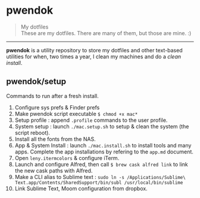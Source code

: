 # pwendok

> My dotfiles  
> These are my dotfiles. There are many of them, but those are mine. :)

* * *

**pwendok** is a utility repository to store my dotfiles and other text-based utilities for when, two times a year, I clean my machines and do a *clean install*.

## pwendok/setup

Commands to run after a fresh install.

1. Configure sys prefs & Finder prefs
2. Make pwendok script executable `$ chmod +x mac*`
3. Setup profile : append `.profile` commands to the user profile.
4. System setup : launch `./mac.setup.sh` to setup & clean the system (the script reboot).
5. Install all the fonts from the NAS.
6. App & System Install : launch `./mac.install.sh` to install tools and many apps. Complete the app installations by refering to the `app.md` document.
7. Open `leny.itermcolors` & configure iTerm.
8. Launch and configure Alfred, then call `$ brew cask alfred link` to link the new cask paths with Alfred.
9. Make a CLI alias to Sublime text : `sudo ln -s /Applications/Sublime\ Text.app/Contents/SharedSupport/bin/subl /usr/local/bin/sublime`
10. Link Sublime Text, Moom configuration from dropbox.
